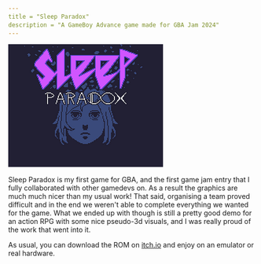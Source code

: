 ```yaml
---
title = "Sleep Paradox"
description = "A GameBoy Advance game made for GBA Jam 2024"
---
```


![](/assets/images/showcase/sleep-paradox.png)

Sleep Paradox is my first game for GBA, and the first game jam entry that I fully collaborated with other gamedevs on. As a result the graphics are much much nicer than my usual work! That said, organising a team proved difficult and in the end we weren't able to complete everything we wanted for the game. What we ended up with though is still a pretty good demo for an action RPG  with some nice pseudo-3d visuals, and I was really proud of the work that went into it.

As usual, you can download the ROM on [itch.io](https://staticlinkage.itch.io/sleep-paradox) and enjoy on an emulator or real hardware.